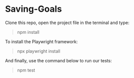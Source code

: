 # Saving-Goals

Clone this repo, open the project file in the terminal and type:
>npm install

To install the Playwright framework:
>npx playwright install

And finally, use the command below to run our tests:
> npm test
